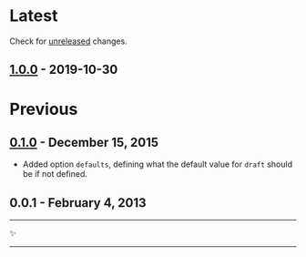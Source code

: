 # Latest

Check for [unreleased][] changes.

## [1.0.0][] - 2019-10-30

# Previous

## [0.1.0][] - December 15, 2015

- Added option `defaults`, defining what the default value for `draft` should be if not defined.

## 0.0.1 - February 4, 2013

---

:sparkles:

---

[unreleased]: https://github.com/segmentio/metalsmith-markdown/compare/v1.0.0...HEAD
[1.0.0]: https://github.com/segmentio/metalsmith-excerpts/compare/0.1.0...v1.0.0
[0.1.0]: https://github.com/segmentio/metalsmith-excerpts/compare/0.0.1...0.1.0
